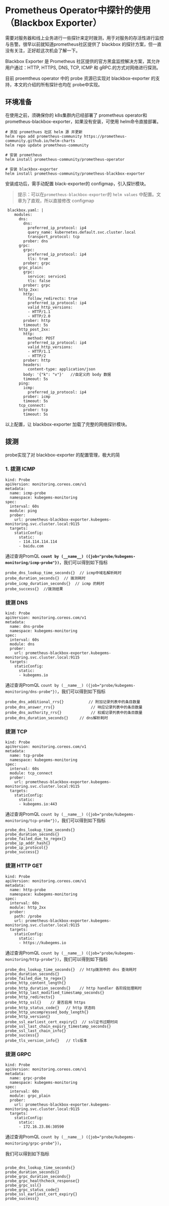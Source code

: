 # **Prometheus Operator中探针的使用（Blackbox Exporter）**

需要对服务器和线上业务进行一些探针来定时拨测，用于对服务的存活性进行监控与告警。很早以前就知道prometheus社区提供了 blackbox 的探针方案，但一直没有关注，正好趁这次机会了解一下。

Blackbox Exporter 是 Prometheus 社区提供的官方黑盒监控解决方案，其允许用户通过：HTTP, HTTPS, DNS, TCP, ICMP 和 gRPC.的方式对网络进行探测。

目前 proemtheus operator 中的 probe 资源已实现对 blackbox-exporter 的支持，本文的介绍的所有探针也均在 probe中实现。

## 环境准备

在使用之前，须确保你的 k8s集群内已经部署了 prometheus operator和prometheus-blackbox-exporter，如果没有安装，可使用 helm命令直接部署。

```
# 添加 promethues 社区 helm 源 并更新
helm repo add prometheus-community https://prometheus-community.github.io/helm-charts
helm repo update prometheus-community

# 安装 prometheus
helm install prometheus-community/prometheus-operator

# 安装 blackbox-exporter
helm install prometheus-community/prometheus-blackbox-exporter
```

安装成功后，需手动配置 black-exporter的 configmap，引入探针模块。

> 提示：可以在`prometheus-blackbox-exporter`的 `helm values` 中配置。文章为了直观，所以直接修改 configmap

```
 blackbox.yaml: |
    modules:
      dns:
        dns:
          preferred_ip_protocol: ip4
          query_name: kubernetes.default.svc.cluster.local
          transport_protocol: tcp
        prober: dns
      grpc:
        grpc:
          preferred_ip_protocol: ip4
          tls: true
        prober: grpc
      grpc_plain:
        grpc:
          service: service1
          tls: false
        prober: grpc
      http_2xx:
        http:
          follow_redirects: true
          preferred_ip_protocol: ip4
          valid_http_versions:
          - HTTP/1.1
          - HTTP/2.0
        prober: http
        timeout: 5s
      http_post_2xx:
        http:
          method: POST
          preferred_ip_protocol: ip4
          valid_http_versions:
          - HTTP/1.1
          - HTTP/2
        prober: http
        headers:
          content-type: application/json
        body: '{"k": "v"}'   //自定义的 body 数据
        timeout: 5s
      ping:
        icmp:
          preferred_ip_protocol: ip4
        prober: icmp
        timeout: 5s
      tcp_connect:
        prober: tcp
        timeout: 5s
```

以上配置，让 blackbox-exporter 加载了完整的网络探针模块。

## 拨测

probe实现了对 blackbox-exporter 的配置管理，极大的简

### 1. 拨测 ICMP

```
kind: Probe
apiVersion: monitoring.coreos.com/v1
metadata:
  name: icmp-probe
  namespace: kubegems-monitoring
spec:
  interval: 60s
  module: ping
  prober:
    url: prometheus-blackbox-exporter.kubegems-monitoring.svc.cluster.local:9115
  targets:
    staticConfig:
      static:
      - 114.114.114.114
      - baidu.com
```

通过查询PromQL **`count by (__name__) ({job="probe/kubegems-monitoring/icmp-probe"})`**，我们可以得到如下指标

```
probe_dns_lookup_time_seconds{}  // icmp中域名解析耗时
probe_duration_seconds{}  // 拨测耗时
probe_icmp_duration_seconds{}  // icmp 的耗时      
probe_success{}  //拨测结果
```

### 拨测 DNS

```
kind: Probe
apiVersion: monitoring.coreos.com/v1
metadata:
  name: dns-probe
  namespace: kubegems-monitoring
spec:
  interval: 60s
  module: dns
  prober:
    url: prometheus-blackbox-exporter.kubegems-monitoring.svc.cluster.local:9115
  targets:
    staticConfig:
      static:
      - kubegems.io
```

通过查询PromQL `count by (__name__) ({job="probe/kubegems-monitoring/dns-probe"})`，我们可以得到如下指标

```
probe_dns_additional_rrs{}           // 附加记录列表中的条目数量
probe_dns_answer_rrs{}                // 响应记录列表中的条目数量
probe_dns_authority_rrs{}             // 权威记录列表中的条目数量
probe_dns_duration_seconds{}     // dns解析耗时
```

### 拨测 TCP

```
kind: Probe
apiVersion: monitoring.coreos.com/v1
metadata:
  name: tcp-probe
  namespace: kubegems-monitoring
spec:
  interval: 60s
  module: tcp_connect
  prober:
    url: prometheus-blackbox-exporter.kubegems-monitoring.svc.cluster.local:9115
  targets:
    staticConfig:
      static:
      - kubegems.io:443
```

通过查询PromQL `count by (__name__) ({job="probe/kubegems-monitoring/tcp-probe"})`，我们可以得到如下指标

```
probe_dns_lookup_time_seconds{}
probe_duration_seconds{}
probe_failed_due_to_regex{}
probe_ip_addr_hash{}
probe_ip_protocol{}
probe_success{}
```

### 拨测 HTTP GET

```
kind: Probe
apiVersion: monitoring.coreos.com/v1
metadata:
  name: http-probe
  namespace: kubegems-monitoring
spec:
  interval: 60s
  module: http_2xx
  prober:
    path: /probe
    url: prometheus-blackbox-exporter.kubegems-monitoring.svc.cluster.local:9115
  targets:
    staticConfig:
      static:
      - https://kubegems.io
```

通过查询PromQL `count by (__name__) ({job="probe/kubegems-monitoring/http-probe"})`，我们可以得到如下指标

```
probe_dns_lookup_time_seconds{}  // http拨测中的 dns 查询耗时
probe_duration_seconds{}
probe_failed_due_to_regex{}
probe_http_content_length{}
probe_http_duration_seconds{}    // http handler 各阶段处理耗时
probe_http_last_modified_timestamp_seconds{}
probe_http_redirects{}
probe_http_ssl{}    // 是否启用 https
probe_http_status_code{}   // http 状态码
probe_http_uncompressed_body_length{}
probe_http_version{}
probe_ssl_earliest_cert_expiry{}  // ssl证书过期时间
probe_ssl_last_chain_expiry_timestamp_seconds{}
probe_ssl_last_chain_info{}
probe_success{}
probe_tls_version_info{}   // tls版本
```

### 拨测 GRPC

```
kind: Probe
apiVersion: monitoring.coreos.com/v1
metadata:
  name: grpc-probe
  namespace: kubegems-monitoring
spec:
  interval: 60s
  module: grpc_plain
  prober:
    url: prometheus-blackbox-exporter.kubegems-monitoring.svc.cluster.local:9115
  targets:
    staticConfig:
      static:
      - 172.16.23.86:30590
```


通过查询PromQL `count by (__name__) ({job="probe/kubegems-monitoring/grpc-probe"})`，

我们可以得到如下指标

```

probe_dns_lookup_time_seconds{}
probe_duration_seconds{}
probe_grpc_duration_seconds{}
probe_grpc_healthcheck_response{}
probe_grpc_ssl{}
probe_grpc_status_code{}
probe_ssl_earliest_cert_expiry{}
probe_success{}
```

